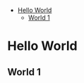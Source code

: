 
-   [Hello World](#hello-world)
    -   [World 1](#world-1)

<!-- README.md is generated from README.Rmd. Please edit that file -->
Hello World
===========

World 1
-------
